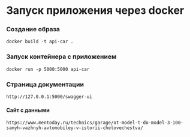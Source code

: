 <h1>Запуск приложения через docker</h1>

<h3>Создание образа</h3>
<code>docker build -t api-car .</code>
</br>
<h3>Запуск контейнера с приложением</h3>
<code>docker run -p 5000:5000 api-car</code>
</br>
<h3>Страница документации</h3>
<code>http://127.0.0.1:5000/swagger-ui</code>
</br>
<h4>Сайт с данными</h4>
<code>https://www.mentoday.ru/technics/garage/ot-model-t-do-model-3-100-samyh-vazhnyh-avtomobiley-v-istorii-chelovechestva/</code>